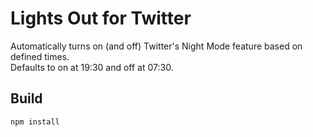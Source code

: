 # Lights Out for Twitter

Automatically turns on (and off) Twitter's Night Mode feature based on defined times.  
Defaults to on at 19:30 and off at 07:30.


## Build

```bash
npm install
```

